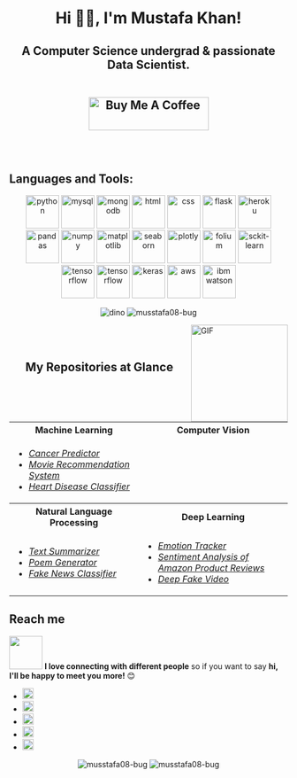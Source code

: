<!--
**musstafa08-bug/musstafa08-bug** is a ✨ _special_ ✨ repository because its `README.md` (this file) appears on your GitHub profile.

Here are some ideas to get you started:

- 🔭 I’m currently working as a 
- 🌱 I’m currently learning ...
- 👯 I’m looking to collaborate on ...
- 🤔 I’m looking for help with ...
- 💬 Ask me about ...
- 📫 How to reach me: ...
- 😄 Pronouns: ...
- ⚡ Fun fact: ...
-->
<h1 align="center">Hi 👋🏻, I'm Mustafa Khan!</h1>

<h2 align="center">A Computer Science undergrad & passionate Data Scientist.
<br><br>

<p align="center">
<a href="https://www.buymeacoffee.com/musstafa" target="_blank"><img src="https://cdn.buymeacoffee.com/buttons/v2/default-green.png" alt="Buy Me A Coffee" style="height: 60px !important;width: 217px !important;" ></a>
</p>

<br>

## Languages and Tools:
<p align="center">
 <img src="https://img.icons8.com/color/48/000000/python.png" alt="python" width="60" height="60"/>
 <img src="https://img.icons8.com/ios-filled/50/000000/mysql-logo.png" alt="mysql"  width="60" height="60" /> 
 <img src="https://img.icons8.com/color/48/000000/mongodb.svg" alt="mongodb"  width="60" height="60" /> 
 <img src="https://www.flaticon.com/svg/static/icons/svg/919/919827.svg" alt="html"  width="60" height="60" />
 <img src="https://www.flaticon.com/svg/static/icons/svg/919/919826.svg" alt="css"  width="60" height="60" />
 <img src="https://encrypted-tbn0.gstatic.com/images?q=tbn%3AANd9GcSeKsJQSrJwaTecSTGAZGSW0VzRf6xHWFrq5w&usqp=CAU" alt="flask"  width="60" height="60" />
 <img src="https://encrypted-tbn0.gstatic.com/images?q=tbn%3AANd9GcR_FYxPEbg_5-gueG3EU-bGD7ldF1_8zDhpXQ&usqp=CAU" alt="heroku"  width="60" height="60" />
  
 <img src="https://encrypted-tbn0.gstatic.com/images?q=tbn%3AANd9GcRXCDD7q7wCVdRNtROzgtARnDThPmab6k2x7Q&usqp=CAU" alt="pandas"  width="60" height="60" />
 <img src="https://encrypted-tbn0.gstatic.com/images?q=tbn%3AANd9GcTPyPIg8CHsYlg6yJk0MwyDlv0hHB8iL6IchA&usqp=CAU" alt="numpy"  width="60" height="60" />
 <img src="https://encrypted-tbn0.gstatic.com/images?q=tbn%3AANd9GcTJxl9wVLrr_kKuCLpNAHVcFXzvw6guQ6dcTw&usqp=CAU" alt="matplotlib"  width="60" height="60" />
 <img src="https://encrypted-tbn0.gstatic.com/images?q=tbn%3AANd9GcQjL-EyWMAnIeZ2JR9aGFKEOJLqWexG2Ev8Fg&usqp=CAU" alt="seaborn"  width="60" height="60" />
 <img src="https://encrypted-tbn0.gstatic.com/images?q=tbn%3AANd9GcQnDCTatXAJKS1Bi49FPxOHfLbpedaJXxAnTg&usqp=CAU" alt="plotly"  width="60" height="60" />
 <img src="https://encrypted-tbn0.gstatic.com/images?q=tbn%3AANd9GcTbgev4rOoFcIpsqYjpUyyLaZsP1ioMFSZcFg&usqp=CAU" alt="folium"  width="60" height="60" />
 <img src="https://upload.wikimedia.org/wikipedia/commons/thumb/0/05/Scikit_learn_logo_small.svg/1200px-Scikit_learn_logo_small.svg.png" alt="sckit-learn"  width="60" height="60" />
 <img src="https://encrypted-tbn0.gstatic.com/images?q=tbn%3AANd9GcTyf1Duygbd33ZbFq-GRnUlL0sw2aWV6DNYYA&usqp=CAU" alt="tensorflow"  width="60" height="60" />
 <img src="https://www.tensorflow.org/images/tf_logo_social.png" alt="tensorflow"  width="60" height="60" />
 <img src="https://keras.io/img/logo.png" alt="keras"  width="60" height="60" />
  
 <img src="https://a0.awsstatic.com/libra-css/images/logos/aws_logo_smile_1200x630.png" alt="aws"  width="60" height="60" />
 <img src="https://encrypted-tbn0.gstatic.com/images?q=tbn%3AANd9GcRpoebnp4WyfrOXkoLS1h-sw7HjIpGYYgrBNQ&usqp=CAU" alt="ibm watson"  width="60" height="60" />
 
 
<p align="center">
   <img src="https://github.com/saadeghi/saadeghi/blob/master/dino.gif" alt="dino" />
   <img src="https://komarev.com/ghpvc/?username=musstafa08-bug" alt="musstafa08-bug" />
</p>

<img align="right" alt="GIF" src="https://github.com/abhisheknaiidu/abhisheknaiidu/blob/master/code.gif?raw=true" width="175" height="175" />
<br><br>

<div align="center">
  
## My Repositories at Glance
<table>
  <tr>
    <th>Machine Learning</th>
    <th>Computer Vision</th>
  </tr>
  <tr>
    <td> 
      <ul>
        <li><a target="_blank" href = "https://github.com/musstafa08-bug/Support-Vector-Machine"><i>Cancer Predictor</i></a></li> 
        <li><a target="_blank" href = "https://github.com/musstafa08-bug/Movie-Recommendation-System"><i>Movie Recommendation System</i></a></li>
       <li><a target="_blank" href = "https://github.com/musstafa08-bug/Heart-Disease-Classifier-using-Rnadom-Forest"><i>Heart Disease Classifier</i></a></li>
      </ul> 
    </td>

  <tr>
    <th>Natural Language Processing</th>
    <th>Deep Learning</th>
  </tr>
  <tr>
    <td>
      <ul>
        <li><a target="_blank" href="https://github.com/musstafa08-bug/Text-Summarizer"><i>Text Summarizer</i></a> </li>
        <li><a target="_blank" href="https://github.com/musstafa08-bug/Poem-Generator"><i>Poem Generator</i></a></li>
        <li><a target="_blank" href="https://github.com/musstafa08-bug/Fake-News-Classifier"><i>Fake News Classifier</i></a></li>
      </ul>
    </td>
    <td>
      <ul>
        <li><a target="_blank" href="https://github.com/musstafa08-bug/Emotion-Tracker"><i>Emotion Tracker</i></a> </li>
       <li><a target="_blank" href="https://github.com/musstafa08-bug/Sentiment-Analysis-of-Amazon-Product-Reviews"><i>Sentiment Analysis of Amazon Product Reviews</i></a> </li>
        <li><a target="_blank" href="https://github.com/musstafa08-bug/Deep-Fake-Video"><i>Deep Fake Video</i></a></li>
      </ul>
    </td>
  <tr>
</table>
</div>



## Reach me
<img src="https://media.giphy.com/media/LnQjpWaON8nhr21vNW/giphy.gif" width="60"> <b>I love connecting with different people</b> so if you want to say <b>hi, I'll be happy to meet you more!</b> 😊

- [<img target="_blank" src="https://www.flaticon.com/svg/static/icons/svg/732/732026.svg" width="20" height="20"/>](mailto:musstafa0804@gmail.com)
- [<img target="_blank" src="https://www.flaticon.com/svg/static/icons/svg/1384/1384046.svg" width="20" height="20"/>](https://www.linkedin.com/in/mustafa-khan-5036241b1/) 
- [<img target="_blank" src="https://www.flaticon.com/svg/static/icons/svg/733/733641.svg" width="20" height="20"/>](https://wa.me/9617899740)
- [<img target="_blank" src="https://cdn.jsdelivr.net/npm/simple-icons@v3/icons/instagram.svg" width="20" height="20"/>](https://www.instagram.com/__musstafa__/)
- [<img target="_blank" src="https://www.flaticon.com/svg/static/icons/svg/1384/1384049.svg" width="20" height="20"/>](https://twitter.com/Mustafa22220423)
  

<p align="center"> 
  <img src="https://github-readme-stats.vercel.app/api?username=musstafa08-bug&show_icons=true&theme=tokyonight" alt="musstafa08-bug" />
    
  <img src="https://github-readme-stats.vercel.app/api/top-langs/?username=musstafa08-bug&theme=tokyonight&layout=compact" alt="musstafa08-bug" />
</p>
